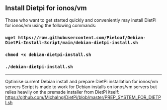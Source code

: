<!-- markdownlint-configure-file { "MD004": { "style": "consistent" } } -->
<!-- markdownlint-disable MD033 -->

## Install Dietpi for ionos/vm

Those who want to get started quickly and conveniently may install DietPi for ionos/vm using the following commands:

### `wget https://raw.githubusercontent.com/Pieloaf/Debian-DietPi-Install-Script/main/debian-dietpi-install.sh`
### `chmod +x debian-dietpi-install.sh`
### `./debian-dietpi-install.sh`

-------------------------------------------------------------------------------------------------
Optimise current Debian install and prepare DietPi installation for ionos/vm servers
Script is made to work for Debian installs on ionos/vm servers but relies heavily on the premade installer from DietPi itself:
https://github.com/MichaIng/DietPi/blob/master/PREP_SYSTEM_FOR_DIETPI.sh
